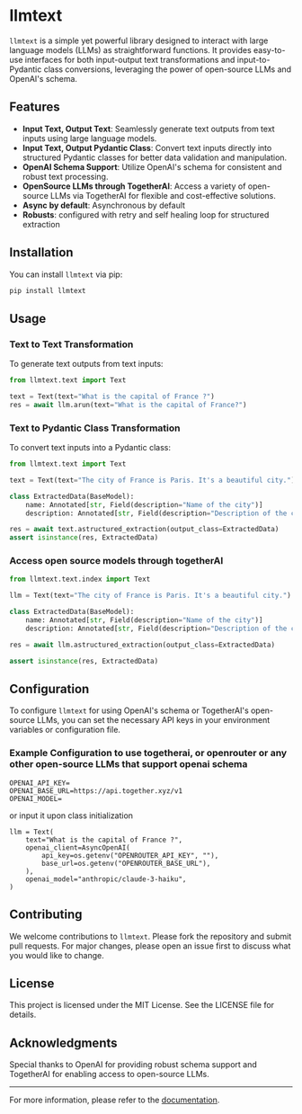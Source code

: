 # llmtext

`llmtext` is a simple yet powerful library designed to interact with large language models (LLMs) as straightforward functions. It provides easy-to-use interfaces for both input-output text transformations and input-to-Pydantic class conversions, leveraging the power of open-source LLMs and OpenAI's schema.

## Features

- **Input Text, Output Text**: Seamlessly generate text outputs from text inputs using large language models.
- **Input Text, Output Pydantic Class**: Convert text inputs directly into structured Pydantic classes for better data validation and manipulation.
- **OpenAI Schema Support**: Utilize OpenAI's schema for consistent and robust text processing.
- **OpenSource LLMs through TogetherAI**: Access a variety of open-source LLMs via TogetherAI for flexible and cost-effective solutions.
- **Async by default**: Asynchronous by default
- **Robusts**: configured with retry and self healing loop for structured extraction

## Installation

You can install `llmtext` via pip:

```bash
pip install llmtext
```

## Usage

### Text to Text Transformation

To generate text outputs from text inputs:

```python
from llmtext.text import Text

text = Text(text="What is the capital of France ?")
res = await llm.arun(text="What is the capital of France?")
```

### Text to Pydantic Class Transformation

To convert text inputs into a Pydantic class:

```python
from llmtext.text import Text

text = Text(text="The city of France is Paris. It's a beautiful city.")

class ExtractedData(BaseModel):
    name: Annotated[str, Field(description="Name of the city")]
    description: Annotated[str, Field(description="Description of the city")]

res = await text.astructured_extraction(output_class=ExtractedData)
assert isinstance(res, ExtractedData)
```

### Access open source models through togetherAI

```python
from llmtext.text.index import Text

llm = Text(text="The city of France is Paris. It's a beautiful city.")

class ExtractedData(BaseModel):
    name: Annotated[str, Field(description="Name of the city")]
    description: Annotated[str, Field(description="Description of the city")]

res = await llm.astructured_extraction(output_class=ExtractedData)

assert isinstance(res, ExtractedData)
```

## Configuration

To configure `llmtext` for using OpenAI's schema or TogetherAI's open-source LLMs, you can set the necessary API keys in your environment variables or configuration file.

### Example Configuration to use togetherai, or openrouter or any other open-source LLMs that support openai schema

```.env
OPENAI_API_KEY=
OPENAI_BASE_URL=https://api.together.xyz/v1
OPENAI_MODEL=
```

or input it upon class initialization

```
llm = Text(
    text="What is the capital of France ?",
    openai_client=AsyncOpenAI(
        api_key=os.getenv("OPENROUTER_API_KEY", ""),
        base_url=os.getenv("OPENROUTER_BASE_URL"),
    ),
    openai_model="anthropic/claude-3-haiku",
)
```

## Contributing

We welcome contributions to `llmtext`. Please fork the repository and submit pull requests. For major changes, please open an issue first to discuss what you would like to change.

## License

This project is licensed under the MIT License. See the LICENSE file for details.

## Acknowledgments

Special thanks to OpenAI for providing robust schema support and TogetherAI for enabling access to open-source LLMs.

---

For more information, please refer to the [documentation](https://github.com/vikyw89/llmtext).
